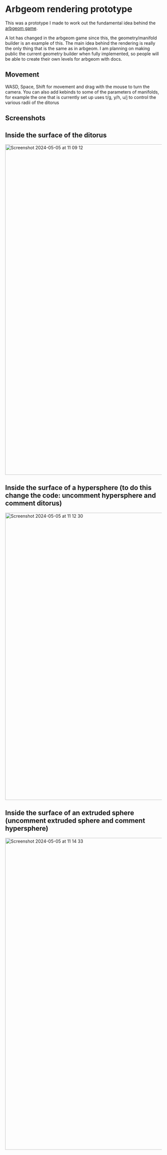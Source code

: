 # Arbgeom rendering prototype
This was a prototype I made to work out the fundamental idea behind the [arbgeom game](https://tomwol.itch.io/arbgeom).

A lot has changed in the arbgeom game since this, the geometry/manifold builder is an example of this.  The main idea behind the rendering is really the only thing that is the same as in arbgeom.  I am planning on making public the current geometry builder when fully implemented, so people will be able to create their own levels for arbgeom with docs.

## Movement
WASD, Space, Shift for movement and drag with the mouse to turn the camera.
You can also add kebinds to some of the parameters of manifolds, for example the one that is currently set up uses t/g, y/h, u/j to control the various radii of the ditorus

## Screenshots
Inside the surface of the ditorus
------
<img width="1063" alt="Screenshot 2024-05-05 at 11 09 12" src="https://github.com/TomjWolcott/arbgeom_rs/assets/134332655/cb6f8d05-582a-4f2e-8cb8-c7433888e160">

Inside the surface of a hypersphere (to do this change the code: uncomment hypersphere and comment ditorus)
--------
<img width="924" alt="Screenshot 2024-05-05 at 11 12 30" src="https://github.com/TomjWolcott/arbgeom_rs/assets/134332655/2ccf87d5-7f63-4624-8789-5ae3b7cea411">

Inside the surface of an extruded sphere (uncomment extruded sphere and comment hypersphere)
-------
<img width="1003" alt="Screenshot 2024-05-05 at 11 14 33" src="https://github.com/TomjWolcott/arbgeom_rs/assets/134332655/a903c6fb-0e0d-4c29-b25b-0f7b7b1f1766">
